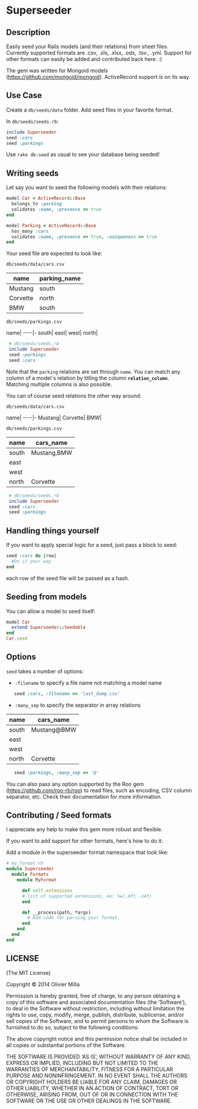 Superseeder
===========

Description
-----------
Easily seed your Rails models (and their relations) from sheet files.
Currently supported formats are .csv, .xls, .xlsx, .ods, .tsv., .yml. Support for other formats can easily be added and contributed back here. :)

The gem was written for Mongoid models (https://github.com/mongoid/mongoid). ActiveRecord support is on its way.

Use Case
-----------
Create a `db/seeds/data` folder. Add seed files in your favorite format.

In `db/seeds/seeds.rb`:

```ruby
include Superseeder
seed :cars
seed :parkings
```

Use `rake db:seed` as usual to see your database being seeded!

Writing seeds
-------------
Let say you want to seed the following models with their relations:

```ruby
model Car < ActiveRecord::Base
  belongs_to :parking
  validates :name, :presence => true
end

model Parking < ActiveRecord::Base
  has_many :cars
  validates :name, :presence => true, :uniqueness => true
end
```

Your seed file are expected to look like:

 `db/seeds/data/cars.csv`

 name|parking_name
 ----|------------
 Mustang|south
 Corvette|north
 BMW|south

 `db/seeds/parkings.csv`

 name|
 ----|-
 south|
 east|
 west|
 north|

```ruby
 # db/seeds/seeds.rb
 include Superseeder
 seed :parkings
 seed :cars
```

Note that the `parking` relations are set through `name`. You can match any column of a model\`s relation
by titling the column **`relation_column`**. Matching multiple columns is also possible.

You can of course seed relations the other way around:

 `db/seeds/data/cars.csv`

 name|
 ----|-
 Mustang|
 Corvette|
 BMW|

 `db/seeds/parkings.csv`

 name|cars_name
 ----|----
 south|Mustang,BMW
 east|
 west|
 north|Corvette

```ruby
 # db/seeds/seeds.rb
 include Superseeder
 seed :cars
 seed :parkings
```

Handling things yourself
------------------------

If you want to apply special logic for a seed, just pass a block to seed:
```ruby
seed :cars do |row|
  #Do it your way
end
```
each row of the seed file will be passed as a hash.

Seeding from models
------------------------
You can allow a model to seed itself:

```ruby
model Car
  extend Superseeder::Seedable
end
Car.seed
```

Options
------------------------
`seed` takes a number of options:
 * `:filename` to specify a file name not matching a model name

```ruby
   seed :cars, :filename => 'last_dump.csv'
```

 * `:many_sep` to specify the separator in array relations

 name|cars_name
 ----|----
 south|Mustang@BMW
 east|
 west|
 north|Corvette

```ruby
   seed :parkings, :many_sep => '@'
```

You can also pass any option supported by the Roo gem (https://github.com/roo-rb/roo) to read files, such as encoding, CSV column separator, etc. Check their documentation for more information.

Contributing / Seed formats
------------------
I appreciate any help to make this gem more robust and flexible.

If you want to add support for other formats, here's how to do it:

Add a module in the superseeder format namespace that look like:

 ```ruby
 # my_format.rb
 module Superseeder
   module Formats
     module MyFormat

       def self.extensions
       # list of supported extensions, ex: %w(.mft .x4t)
       end

       def __process(path, *args)
         # Add code for parsing your format.
       end
     end
   end
 end
```

LICENSE
-------

(The MIT License)

Copyright © 2014 Olivier Milla

Permission is hereby granted, free of charge, to any person obtaining a copy of
this software and associated documentation files (the ‘Software’), to deal in
the Software without restriction, including without limitation the rights to
use, copy, modify, merge, publish, distribute, sublicense, and/or sell copies of
the Software, and to permit persons to whom the Software is furnished to do so,
subject to the following conditions:

The above copyright notice and this permission notice shall be included in all
copies or substantial portions of the Software.

THE SOFTWARE IS PROVIDED ‘AS IS’, WITHOUT WARRANTY OF ANY KIND, EXPRESS OR
IMPLIED, INCLUDING BUT NOT LIMITED TO THE WARRANTIES OF MERCHANTABILITY, FITNESS
FOR A PARTICULAR PURPOSE AND NONINFRINGEMENT. IN NO EVENT SHALL THE AUTHORS OR
COPYRIGHT HOLDERS BE LIABLE FOR ANY CLAIM, DAMAGES OR OTHER LIABILITY, WHETHER
IN AN ACTION OF CONTRACT, TORT OR OTHERWISE, ARISING FROM, OUT OF OR IN
CONNECTION WITH THE SOFTWARE OR THE USE OR OTHER DEALINGS IN THE SOFTWARE.

